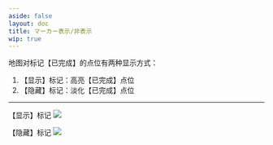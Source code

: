 ```yaml
---
aside: false
layout: doc
title: マーカー表示/非表示
wip: true
---
```


[文：【隐藏】标记/【显示】标记]: # 'https://support.qq.com/products/321980/faqs/127250'

地图对标记【已完成】的点位有两种显示方式：

1. 【显示】标记：高亮【已完成】点位
2. 【隐藏】标记：淡化【已完成】点位

---

【显示】标记
![](/imgs/_ja/manual/hide-show-done/Hide.png)

【隐藏】标记
![](/imgs/_ja/manual/hide-show-done/show.png)

